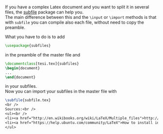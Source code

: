<!-- 
.. link: 
.. description: 
.. tags: latex, imported
.. date: 2011-05-13
.. title: Subfile package for latex
.. slug: subfile-package-for-latex
-->

If you have a complex Latex document and you want to split it in several files, the [subfile](http://ctan.org/tex-archive/macros/latex/contrib/subfiles) package can help you.    
The main difference between this and the `\input` or `\import` methods is that with `subfile` you can compile also each file, without need to copy the preamble.    

<!-- TEASER_END -->

What you have to do is to add

````latex
\usepackage{subfiles}
````
in the preamble of the master file and
````latex
\documentclass[tesi.tex]{subfiles}
\begin{document}
...
\end{document}
````
in your subfiles.    
Now you can import your subfiles in the master file with
````latex
\subfile{subfile.tex}
<br />    
Sources:<br />
<ul><br />
<li><a href="http://en.wikibooks.org/wiki/LaTeX/Multiple_files">http://en.wikibooks.org/wiki/LaTeX/Multiple_files</a></li>
<li><a href="https://help.ubuntu.com/community/LaTeX">How to install in Ubuntu</a></li>
</ul>
